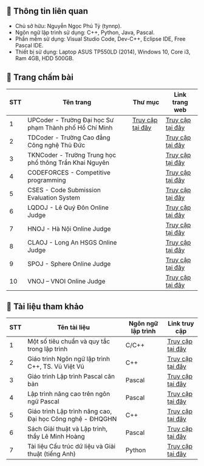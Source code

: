 ## 📑 Thông tin liên quan
- Chủ sở hữu: Nguyễn Ngọc Phú Tỷ (tynnp).
- Ngôn ngữ lập trình sử dụng: C++, Python, Java, Pascal.
- Phần mềm sử dụng: Visual Studio Code, Dev-C++, Eclipse IDE, Free Pascal IDE.
- Thiết bị sử dụng: Laptop ASUS TP550LD (2014), Windows 10, Core i3, Ram 4GB, HDD 500GB.

## 📰 Trang chấm bài
| STT | Tên trang | Thư mục | Link trang web |
| --- | --------- | ------- | ------------------ |
| 1 | UPCoder - Trường Đại học Sư phạm Thành phố Hồ Chí Minh| [Truy cập tại đây](https://github.com/tynnp/practice/tree/main/UPCODER) | [Truy cập tại đây](http://upcoder.xyz/) |
| 2 | TDCoder - Trường Cao đẳng Công nghệ Thủ Đức| | [Truy cập tại đây](http://tdc.upcoder.xyz/) |
| 3 | TKNCoder - Trường Trung học phổ thông Trần Khai Nguyên| | [Truy cập tại đây](https://tkncoder.net/) |
| 4 | CODEFORCES - Competitive programming | | [Truy cập tại đây](https://codeforces.com/) |
| 5 | CSES - Code Submission Evaluation System | | [Truy cập tại đây](https://cses.fi/) |
| 6 | LQDOJ - Lê Quý Đôn Online Judge | | [Truy cập tại đây](https://lqdoj.edu.vn/) |
| 7 | HNOJ - Hà Nội Online Judge | | [Truy cập tại đây](https://hnoj.edu.vn/) |
| 8 | CLAOJ - Long An HSGS Online Judge | | [Truy cập tại đây](https://claoj.edu.vn/) |
| 9 | SPOJ - Sphere Online Judge | | [Truy cập tại đây](https://www.spoj.com/) |
| 10 | VNOJ – VNOI Online Judge | | [Truy cập tại đây](https://oj.vnoi.info/) |

## 📖 Tài liệu tham khảo
| STT | Tên tài liệu | Ngôn ngữ lập trình | Link truy cập |
| --- | ------------ | ------------------ | ------------- |
| 1 | Một số tiêu chuẩn và quy tắc trong lập trình | C/C++ | [Truy cập tại đây](https://drive.google.com/file/d/1FT-mRXZp9MxwrRVJgp7JliGQ2LeXghqQ/view?usp=drive_link) |
| 2 | Giáo trình Ngôn ngữ lập trình C++, TS. Vũ Việt Vũ | C++ | [Truy cập tại đây](https://drive.google.com/file/d/1irk1Zmyggyqnet68xD19pWMtEGtoJ-8S/view?usp=drive_link) |
| 3 | Giáo trình Lập trình Pascal căn bản | Pascal | [Truy cập tại đây](https://drive.google.com/file/d/1kTKOl0WyELjz3CaCaYPqdeCCukmxp1ZS/view?usp=drive_link) |
| 4 | Lập trình nâng cao trên ngôn ngữ Pascal | Pascal | [Truy cập tại đây](https://drive.google.com/file/d/1UGS2blij3ckfGVV8oRZGrig2HrghVXhF/view?usp=drive_link) |
| 5 | Giáo trình Lập trình nâng cao, Đại học Công nghệ - ĐHQGHN | C++ | [Truy cập tại đây](https://drive.google.com/file/d/1ryjaKFNL0EkQvhu8S5TuKqResflmkqdf/view?usp=drive_link) |
| 6 | Sách Giải thuật và Lập trình, thầy Lê Minh Hoàng | Pascal | [Truy cập tại đây](https://drive.google.com/file/d/1KFlo3yf20CgijqOF_ipvKquQS-OFT_j5/view?usp=drive_link) |
| 7 | Tài liệu Cấu trúc dữ liệu và Giải thuật (tiếng Anh) | Python | [Truy cập tại đây](https://drive.google.com/file/d/138uYTcWdgXKOEqF_8rw14y03szUDjmlD/view?usp=drive_link) |
